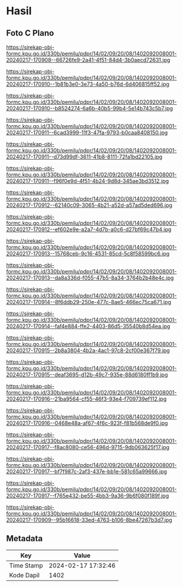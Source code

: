 # Hasil

## Foto C Plano

https://sirekap-obj-formc.kpu.go.id/330b/pemilu/pdpr/14/02/09/20/08/1402092008001-20240217-170908--66726fe9-2a41-4f51-84d4-3b0aecd72631.jpg

https://sirekap-obj-formc.kpu.go.id/330b/pemilu/pdpr/14/02/09/20/08/1402092008001-20240217-170910--1b81b3e0-3e73-4a50-b76d-6d406815ff52.jpg

https://sirekap-obj-formc.kpu.go.id/330b/pemilu/pdpr/14/02/09/20/08/1402092008001-20240217-170910--b8524274-6a6b-40b5-99b4-5e14b743c5b7.jpg

https://sirekap-obj-formc.kpu.go.id/330b/pemilu/pdpr/14/02/09/20/08/1402092008001-20240217-170911--6cad3999-11f3-47fa-9793-b0caa8408150.jpg

https://sirekap-obj-formc.kpu.go.id/330b/pemilu/pdpr/14/02/09/20/08/1402092008001-20240217-170911--d73d99df-3611-41b8-8111-72fa1bd22105.jpg

https://sirekap-obj-formc.kpu.go.id/330b/pemilu/pdpr/14/02/09/20/08/1402092008001-20240217-170911--f96f0e9d-4f51-4b24-9d8d-345ae3bd3512.jpg

https://sirekap-obj-formc.kpu.go.id/330b/pemilu/pdpr/14/02/09/20/08/1402092008001-20240217-170912--62140c09-3065-4b21-a52d-a57ad5ded696.jpg

https://sirekap-obj-formc.kpu.go.id/330b/pemilu/pdpr/14/02/09/20/08/1402092008001-20240217-170912--ef602e9e-a2a7-4d7b-a0c6-d27bf69c47b4.jpg

https://sirekap-obj-formc.kpu.go.id/330b/pemilu/pdpr/14/02/09/20/08/1402092008001-20240217-170913--15768ceb-9c16-4531-85cd-5c8f58599bc6.jpg

https://sirekap-obj-formc.kpu.go.id/330b/pemilu/pdpr/14/02/09/20/08/1402092008001-20240217-170913--da8a336d-f055-47b5-8a34-3764b2b48e4c.jpg

https://sirekap-obj-formc.kpu.go.id/330b/pemilu/pdpr/14/02/09/20/08/1402092008001-20240217-170914--8f6ddb29-250e-477c-8ae5-466ec75ca671.jpg

https://sirekap-obj-formc.kpu.go.id/330b/pemilu/pdpr/14/02/09/20/08/1402092008001-20240217-170914--faf4e884-ffe2-4403-86d5-35540b8d54ea.jpg

https://sirekap-obj-formc.kpu.go.id/330b/pemilu/pdpr/14/02/09/20/08/1402092008001-20240217-170915--2b8a3804-4b2a-4ac1-97c8-2cf00e367f79.jpg

https://sirekap-obj-formc.kpu.go.id/330b/pemilu/pdpr/14/02/09/20/08/1402092008001-20240217-170915--deaf3695-d12b-49c7-935e-88d6180ff1b9.jpg

https://sirekap-obj-formc.kpu.go.id/330b/pemilu/pdpr/14/02/09/20/08/1402092008001-20240217-170916--21ba9564-cf55-46f3-93e4-f709739ef112.jpg

https://sirekap-obj-formc.kpu.go.id/330b/pemilu/pdpr/14/02/09/20/08/1402092008001-20240217-170916--0468e48a-af67-4f6c-923f-f81b568de9f0.jpg

https://sirekap-obj-formc.kpu.go.id/330b/pemilu/pdpr/14/02/09/20/08/1402092008001-20240217-170917--f8ac8080-ce56-496d-9715-9db063625f17.jpg

https://sirekap-obj-formc.kpu.go.id/330b/pemilu/pdpr/14/02/09/20/08/1402092008001-20240217-170917--bf7f987c-2af3-437e-bb1e-581c65a99666.jpg

https://sirekap-obj-formc.kpu.go.id/330b/pemilu/pdpr/14/02/09/20/08/1402092008001-20240217-170917--f765e432-be55-4bb3-9a36-9b6f080f189f.jpg

https://sirekap-obj-formc.kpu.go.id/330b/pemilu/pdpr/14/02/09/20/08/1402092008001-20240217-170909--95b16618-33ed-4763-b106-8be47267b3d7.jpg


## Metadata

| Key        | Value               |
| ---------- | ------------------- |
| Time Stamp | 2024-02-17 17:32:46 |
| Kode Dapil | 1402                |



